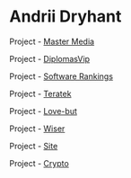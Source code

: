 # Andrii Dryhant

Project - [Master Media](https://Endry-dh.github.io/MasterMedia/)

Project - [DiplomasVip](https://Endry-dh.github.io/DiplomasVip/)

Project - [Software Rankings](https://Endry-dh.github.io/Software%20Rankings/)

Project - [Teratek](https://Endry-dh.github.io/Teratek)

Project - [Love-but](https://Endry-dh.github.io/love-but/)

Project - [Wiser](https://Endry-dh.github.io/Wiser/)

Project - [Site](https://Endry-dh.github.io/Site/)

Project - [Crypto](https://Endry-dh.github.io/Crypto/)
